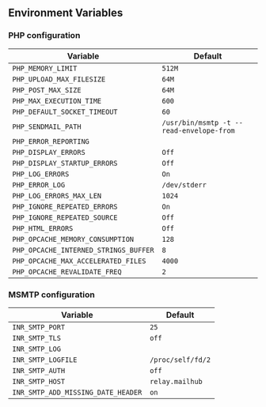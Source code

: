 ## Environment Variables

### PHP configuration

| Variable                              | Default                                  |
| ------------------------------------- | ---------------------------------------- |
| `PHP_MEMORY_LIMIT`                    | `512M`                                   |
| `PHP_UPLOAD_MAX_FILESIZE`             | `64M`                                    |
| `PHP_POST_MAX_SIZE`                   | `64M`                                    |
| `PHP_MAX_EXECUTION_TIME`              | `600`                                    |
| `PHP_DEFAULT_SOCKET_TIMEOUT`          | `60`                                     |
| `PHP_SENDMAIL_PATH`                   | `/usr/bin/msmtp -t --read-envelope-from` |
| `PHP_ERROR_REPORTING`                 |                                          |
| `PHP_DISPLAY_ERRORS`                  | `Off`                                    |
| `PHP_DISPLAY_STARTUP_ERRORS`          | `Off`                                    |
| `PHP_LOG_ERRORS`                      | `On`                                     |
| `PHP_ERROR_LOG`                       | `/dev/stderr`                            |
| `PHP_LOG_ERRORS_MAX_LEN`              | `1024`                                   |
| `PHP_IGNORE_REPEATED_ERRORS`          | `On`                                     |
| `PHP_IGNORE_REPEATED_SOURCE`          | `Off`                                    |
| `PHP_HTML_ERRORS`                     | `Off`                                    |
| `PHP_OPCACHE_MEMORY_CONSUMPTION`      | `128`                                    |
| `PHP_OPCACHE_INTERNED_STRINGS_BUFFER` | `8`                                      |
| `PHP_OPCACHE_MAX_ACCELERATED_FILES`   | `4000`                                   |
| `PHP_OPCACHE_REVALIDATE_FREQ`         | `2`                                      |

### MSMTP configuration

| Variable                           | Default           |
| ---------------------------------- | ----------------- |
| `INR_SMTP_PORT`                    | `25`              |
| `INR_SMTP_TLS`                     | `off`             |
| `INR_SMTP_LOG`                     |                   |
| `INR_SMTP_LOGFILE`                 | `/proc/self/fd/2` |
| `INR_SMTP_AUTH`                    | `off`             |
| `INR_SMTP_HOST`                    | `relay.mailhub`   |
| `INR_SMTP_ADD_MISSING_DATE_HEADER` | `on`              |
